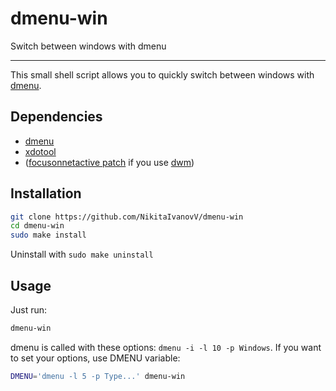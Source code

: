 # dmenu-win
Switch between windows with dmenu

----

This small shell script allows you to quickly switch between windows with [dmenu](https://tools.suckless.org/dmenu/).

## Dependencies
* [dmenu](https://tools.suckless.org/dmenu/)
* [xdotool](https://github.com/jordansissel/xdotool/)
* ([focusonnetactive patch](https://dwm.suckless.org/patches/focusonnetactive/) if you use [dwm](https://dwm.suckless.org/))

## Installation
```sh
git clone https://github.com/NikitaIvanovV/dmenu-win
cd dmenu-win
sudo make install
```

Uninstall with `sudo make uninstall`

## Usage

Just run: 
```sh
dmenu-win
```

dmenu is called with these options: `dmenu -i -l 10 -p Windows`. If you want to set your options, use DMENU variable:
```sh
DMENU='dmenu -l 5 -p Type...' dmenu-win
```
